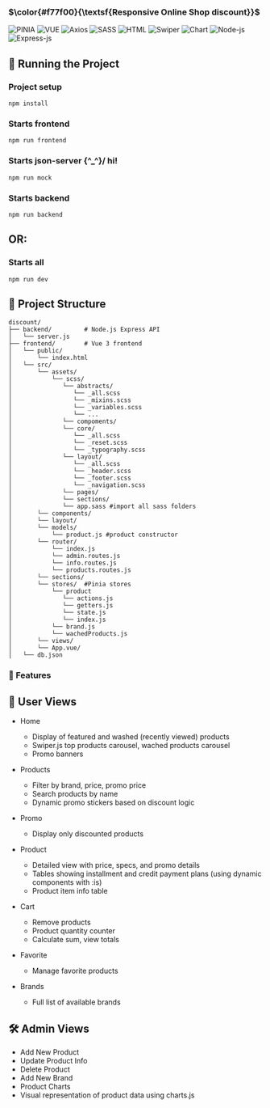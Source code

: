 ### $\color{#f77f00}{\textsf{Responsive Online Shop discount}}$ 

![PINIA](https://img.shields.io/badge/PINIA-f77f00?style=flat&logo=vuedotjs&logoColor=fff)
![VUE](https://img.shields.io/badge/Vue%20JS%203-f77f00?style=flat&logo=vuedotjs&logoColor=fff)
![Axios](https://img.shields.io/badge/axios-f77f00?style=flat&logo=axios&logoColor=fff)
![SASS](https://img.shields.io/badge/SCSS-f77f00?style=flat&logo=sass&logoColor=fff)
![HTML](https://img.shields.io/badge/HTML%205-f77f00?style=flat&logo=html5&logoColor=fff)
![Swiper](https://img.shields.io/badge/swiper-js?style=flat&logo=swiper&color=%23f77f00)
![Chart](https://img.shields.io/badge/chart-js?style=flat&logo=chartdotjs&logoColor=%23fff&color=%23f77f00)
![Node-js](https://img.shields.io/badge/node-js?style=flat&logo=nodedotjs&logoColor=%23fff&color=%23f77f00)
![Express-js](https://img.shields.io/badge/express-js?style=flat&logo=express&logoColor=%23ffffff&color=%23f77f00)


## 🧪 Running the Project

### Project setup
```
npm install
```

### Starts frontend
```
npm run frontend
```

### Starts json-server  \{^_^}/ hi!

```
npm run mock
```

###  Starts backend
```
npm run backend
```
## OR:

###  Starts all
```
npm run dev
```

## 📁 Project Structure

```
discount/
├── backend/         # Node.js Express API
│   └── server.js
├── frontend/        # Vue 3 frontend
│   └── public/
│       └── index.html
│   └── src/
│       └── assets/
│           └── scss/
│              └── abstracts/
│                 └── _all.scss
│                 └── _mixins.scss
│                 └── _variables.scss
│                 └── ...
│              └── compoments/
│              └── core/
│                 └── _all.scss
│                 └── _reset.scss
│                 └── _typography.scss
│              └── layout/
│                 └── _all.scss
│                 └── _header.scss
│                 └── _footer.scss
│                 └── _navigation.scss
│              └── pages/
│              └── sections/
│              └── app.sass #import all sass folders
│       └── components/
│       └── layout/
│       └── models/
│           └── product.js #product constructor
│       └── router/
│           └── index.js
│           └── admin.routes.js
│           └── info.routes.js
│           └── products.routes.js
│       └── sections/
│       └── stores/  #Pinia stores
│           └── product 
│              └── actions.js
│              └── getters.js
│              └── state.js
│              └── index.js
│           └── brand.js
│           └── wachedProducts.js
│       └── views/
│       └── App.vue/
│   └── db.json

```
### 🚀 Features

## 👤 User Views

- Home 
   - Display of featured and washed (recently viewed) products
   - Swiper.js top products carousel, wached products carousel
   - Promo banners 
- Products
   - Filter by brand, price, promo price
   - Search products by name
   - Dynamic promo stickers based on discount logic

- Promo 
   - Display only discounted products
- Product 
   - Detailed view with price, specs, and promo details
   - Tables showing installment and credit payment plans (using dynamic components with :is)
   - Product item info table
- Cart 
   - Remove products
   - Product quantity counter
   - Calculate sum,  view totals
- Favorite  
   - Manage favorite products
- Brands  
   - Full list of available brands


## 🛠️ Admin Views
 
- Add New Product
- Update Product Info
- Delete Product
- Add New Brand
- Product Charts
- Visual representation of product data using charts.js